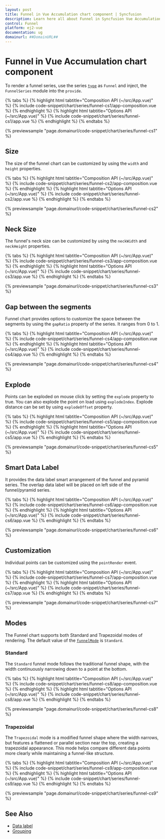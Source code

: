 ```yaml
---
layout: post
title: Funnel in Vue Accumulation chart component | Syncfusion
description: Learn here all about Funnel in Syncfusion Vue Accumulation chart component of Syncfusion Essential JS 2 and more.
control: Funnel 
platform: ej2-vue
documentation: ug
domainurl: ##DomainURL##
---
```


# Funnel in Vue Accumulation chart component

To render a funnel series, use the series [`type`](https://ej2.syncfusion.com/vue/documentation/api/accumulation-chart/accumulationSeriesModel/#type) as `Funnel` and inject, the `FunnelSeries` module  into the `provide`.

{% tabs %}
{% highlight html tabtitle="Composition API (~/src/App.vue)" %}
{% include code-snippet/chart/series/funnel-cs1/app-composition.vue %}
{% endhighlight %}
{% highlight html tabtitle="Options API (~/src/App.vue)" %}
{% include code-snippet/chart/series/funnel-cs1/app.vue %}
{% endhighlight %}
{% endtabs %}
        
{% previewsample "page.domainurl/code-snippet/chart/series/funnel-cs1" %}

## Size

The size of the funnel chart can be customized by using the  `width` and `height` properties.

{% tabs %}
{% highlight html tabtitle="Composition API (~/src/App.vue)" %}
{% include code-snippet/chart/series/funnel-cs2/app-composition.vue %}
{% endhighlight %}
{% highlight html tabtitle="Options API (~/src/App.vue)" %}
{% include code-snippet/chart/series/funnel-cs2/app.vue %}
{% endhighlight %}
{% endtabs %}
        
{% previewsample "page.domainurl/code-snippet/chart/series/funnel-cs2" %}

## Neck Size

The funnel's neck size can be customized by using the `neckWidth` and `neckHeight` properties.

{% tabs %}
{% highlight html tabtitle="Composition API (~/src/App.vue)" %}
{% include code-snippet/chart/series/funnel-cs3/app-composition.vue %}
{% endhighlight %}
{% highlight html tabtitle="Options API (~/src/App.vue)" %}
{% include code-snippet/chart/series/funnel-cs3/app.vue %}
{% endhighlight %}
{% endtabs %}
        
{% previewsample "page.domainurl/code-snippet/chart/series/funnel-cs3" %}

## Gap between the segments

Funnel chart provides options to customize the space between the segments by using the `gapRatio` property of the series. It ranges from 0 to 1.

{% tabs %}
{% highlight html tabtitle="Composition API (~/src/App.vue)" %}
{% include code-snippet/chart/series/funnel-cs4/app-composition.vue %}
{% endhighlight %}
{% highlight html tabtitle="Options API (~/src/App.vue)" %}
{% include code-snippet/chart/series/funnel-cs4/app.vue %}
{% endhighlight %}
{% endtabs %}
        
{% previewsample "page.domainurl/code-snippet/chart/series/funnel-cs4" %}

## Explode

Points can be exploded on mouse click by setting the `explode` property to true. You can also explode the point
on load using `explodeIndex`. Explode distance can be set by using `explodeOffset` property.

{% tabs %}
{% highlight html tabtitle="Composition API (~/src/App.vue)" %}
{% include code-snippet/chart/series/funnel-cs5/app-composition.vue %}
{% endhighlight %}
{% highlight html tabtitle="Options API (~/src/App.vue)" %}
{% include code-snippet/chart/series/funnel-cs5/app.vue %}
{% endhighlight %}
{% endtabs %}
        
{% previewsample "page.domainurl/code-snippet/chart/series/funnel-cs5" %}

## Smart Data Label

It provides the data label smart arrangement of the funnel and pyramid series. The overlap data label will be placed on left side of the funnel/pyramid series.

{% tabs %}
{% highlight html tabtitle="Composition API (~/src/App.vue)" %}
{% include code-snippet/chart/series/funnel-cs6/app-composition.vue %}
{% endhighlight %}
{% highlight html tabtitle="Options API (~/src/App.vue)" %}
{% include code-snippet/chart/series/funnel-cs6/app.vue %}
{% endhighlight %}
{% endtabs %}
        
{% previewsample "page.domainurl/code-snippet/chart/series/funnel-cs6" %}

## Customization

Individual points can be customized using the `pointRender` event.

{% tabs %}
{% highlight html tabtitle="Composition API (~/src/App.vue)" %}
{% include code-snippet/chart/series/funnel-cs7/app-composition.vue %}
{% endhighlight %}
{% highlight html tabtitle="Options API (~/src/App.vue)" %}
{% include code-snippet/chart/series/funnel-cs7/app.vue %}
{% endhighlight %}
{% endtabs %}
        
{% previewsample "page.domainurl/code-snippet/chart/series/funnel-cs7" %}

## Modes

The Funnel chart supports both Standard and Trapezoidal modes of rendering. The default value of the [`funnelMode`](https://helpej2.syncfusion.com/vue/documentation/api/accumulation-chart/funnelModes/) is `Standard`.

### Standard

The `Standard` funnel mode follows the traditional funnel shape, with the width continuously narrowing down to a point at the bottom.

{% tabs %}
{% highlight html tabtitle="Composition API (~/src/App.vue)" %}
{% include code-snippet/chart/series/funnel-cs8/app-composition.vue %}
{% endhighlight %}
{% highlight html tabtitle="Options API (~/src/App.vue)" %}
{% include code-snippet/chart/series/funnel-cs8/app.vue %}
{% endhighlight %}
{% endtabs %}
        
{% previewsample "page.domainurl/code-snippet/chart/series/funnel-cs8" %}

### Trapezoidal

The `Trapezoidal` mode is a modified funnel shape where the width narrows, but features a flattened or parallel section near the top, creating a trapezoidal appearance. This mode helps compare different data points more clearly while maintaining a funnel-like structure.

{% tabs %}
{% highlight html tabtitle="Composition API (~/src/App.vue)" %}
{% include code-snippet/chart/series/funnel-cs9/app-composition.vue %}
{% endhighlight %}
{% highlight html tabtitle="Options API (~/src/App.vue)" %}
{% include code-snippet/chart/series/funnel-cs9/app.vue %}
{% endhighlight %}
{% endtabs %}
        
{% previewsample "page.domainurl/code-snippet/chart/series/funnel-cs9" %}

## See Also

* [Data label](./data-label/)
* [Grouping](./grouping/)